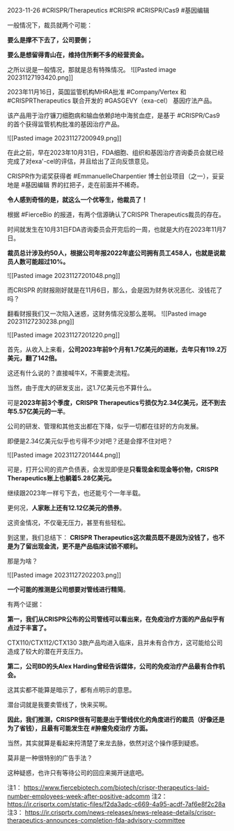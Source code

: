 2023-11-26
#CRISPR/Therapeutics #CRISPR #CRISPR/Cas9 #基因编辑



一般情况下，裁员就两个可能：

**要么是撑不下去了，公司要倒；**

**要么是想留得青山在，维持住所剩不多的经营资金。**

之所以说是一般情况，那就是总有特殊情况。
![[Pasted image 20231127193420.png]]


2023年11月16日，英国监管机构MHRA批准 #Company/Vertex 和 #CRISPRTherapeutics 联合开发的 #GASGEVY（exa-cel） 基因疗法产品。

该产品用于治疗镰刀细胞病和输血依赖β地中海贫血症，是基于 #CRISPR/Cas9 的首个获得监管机构批准的基因治疗产品。

![[Pasted image 20231127200949.png]]

在此之前，早在2023年10月31日，FDA细胞、组织和基因治疗咨询委员会就已经完成了对exa'-cel的评估，并且给出了正向反馈意见。

CRISPR作为诺奖获得者 #EmmanuelleCharpentier 博士创业项目（之一），妥妥地是 #基因编辑 界的扛把子，走在前面并不稀奇。

**令人感到奇怪的是，就这么一个优等生，他裁员了！**

根据 #FierceBio 的报道，有两个信源确认了CRISPR Therapeutics裁员的存在。

时间就发生在10月31日FDA咨询委员会开完后的一周，也就是大约在2023年11月7日。

**裁员总计涉及约50人，根据公司年报2022年底公司拥有员工458人，也就是说裁员人数可能超过10%。**

![[Pasted image 20231127201048.png]]

而CRISPR 的财报刚好就是在11月6日，那么，会是因为财务状况恶化、没钱花了吗？

翻看财报我们又一次陷入迷惑，这财务情况没那么差啊。
![[Pasted image 20231127230238.png]]


![[Pasted image 20231127201220.png]]

首先，从收入上来看，**公司2023年前9个月有1.7亿美元的进账，去年只有119.2万美元，翻了142倍。**

这还有什么说的？直接喊牛X，不需要走流程。

当然，由于庞大的研发支出，这1.7亿美元也不算什么。

可是**2023年前3个季度，CRISPR Therapeutics亏损仅为2.34亿美元，还不到去年5.57亿美元的一半**。

公司的研发、管理和其他支出都在下降，似乎一切都在往好的方向发展。

即便是2.34亿美元似乎也亏得不少对吧？还是会撑不住对吧？

![[Pasted image 20231127201444.png]]

可是，打开公司的资产负债表，会发现即便是**只看现金和现金等价物，CRISPR Therapeutics账上也躺着5.28亿美元。**

继续跟2023年一样亏下去，也还能亏个一年半载。

更何况，**人家账上还有12.12亿美元的债券**。

这资金情况，不仅毫无压力，甚至有些轻松。

到这里，我们总结下：
**CRISPR Therapeutics这次裁员既不是因为没钱了，也不是为了留出现金流，更不是产品临床试验不顺利。**

那是为啥？

![[Pasted image 20231127202203.png]]

**一个可能的推测是公司想要对管线进行精简**。

有两个证据：

**第一，我们从CRISPR公布的公司管线可以看出来，在免疫治疗方面的产品似乎有点过于丰富了。**

CTX110/CTX112/CTX130 3款产品均进入临床，且并未有合作方，这可能给公司造成了较大的潜在开支压力。

**第二，公司BD的头Alex Harding曾经告诉媒体，公司的免疫治疗产品最有合作机会。**

这其实都不能算是暗示了，都有点明示的意思。

潜台词就是我要卖管线了，快来买啊。

**因此，我们推测，CRISPR很有可能是出于管线优化的角度进行的裁员（好像还是为了省钱），且最有可能发生在 #肿瘤免疫治疗 方面。**

当然，其实就算是看起来捋清楚了来龙去脉，依然对这个操作感到疑惑。

莫非是一种很特别的广告手法？

这种疑惑，也许只有等待公司的回应来揭开谜底吧。


  


注1： https://www.fiercebiotech.com/biotech/crispr-therapeutics-laid-number-employees-week-after-positive-adcomm
注2： https://ir.crisprtx.com/static-files/f2da3adc-c669-4a95-acdf-7af6e8f2c28a
注3： https://ir.crisprtx.com/news-releases/news-release-details/crispr-therapeutics-announces-completion-fda-advisory-committee

